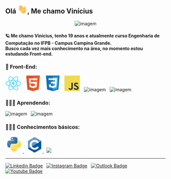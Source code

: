 ## Olá <img src="https://raw.githubusercontent.com/ABSphreak/ABSphreak/master/gifs/Hi.gif" width="30px">, Me chamo Vinícius

<p align="center">
<img  src="https://i.imgur.com/DRRTdfs.gif" alt="imagem"> <br>
  
<h4> 🪐 Me chamo Vinícius, tenho 19 anos e atualmente curso Engenharia de Computação no IFPB - Campus Campina Grande.<br/>
Busco cada vez mais conhecimento na área, no momento estou estudando Front-end.</h4>


### 🚀 Front-End:

<img src="https://raw.githubusercontent.com/devicons/devicon/master/icons/react/react-original.svg" width="50"> &nbsp;
<img src="https://raw.githubusercontent.com/devicons/devicon/master/icons/html5/html5-original.svg" alt="imagem" width="50"> &nbsp;
<img src="https://raw.githubusercontent.com/devicons/devicon/master/icons/css3/css3-original.svg" alt="imagem" width="50"> &nbsp;
<img src="https://raw.githubusercontent.com/devicons/devicon/master/icons/javascript/javascript-original.svg" alt="imagem" width="50"> &nbsp;
<img src="https://cdn.iconscout.com/icon/free/png-512/typescript-1174965.png" alt="imagem" width="50"> &nbsp;
<img src="https://upload.wikimedia.org/wikipedia/commons/thumb/9/96/Sass_Logo_Color.svg/1280px-Sass_Logo_Color.svg.png" alt="imagem" width="60"> &nbsp;


### 🕵🏻‍♂️ Aprendendo:

<img 
src="https://camo.githubusercontent.com/83bc697a3346dad864a73cb6b9d36a58678eb233c43c99a4072a2b61aac180af/68747470733a2f2f63646e2e66726565626965737570706c792e636f6d2f6c6f676f732f6c617267652f32782f6a6573742d6c6f676f2d706e672d7472616e73706172656e742e706e67" alt="imagem" width="45"> &nbsp;
<img src="https://upload.wikimedia.org/wikipedia/commons/thumb/3/3f/Git_icon.svg/1024px-Git_icon.svg.png" alt="imagem" width="50"> &nbsp;


### 👨🏻‍💻 Conhecimentos básicos:

<a href="https://kenzie.com.br/blog/o-que-e-python/"> <img src="https://raw.githubusercontent.com/devicons/devicon/master/icons/python/python-original.svg" alt="imagem" width="55"> </a> &nbsp;
<a href="https://img2.gratispng.com/20171217/033/letter-c-png-5a36954d474e54.1991877715135266052921.jpg"> <img src="https://raw.githubusercontent.com/devicons/devicon/master/icons/c/c-original.svg" alt="imagem" width="50"> </a> &nbsp;
<img src="https://www.alura.com.br/artigos/assets/formacao-linguagem-c-plus-plus/img-01.png" width="45"> &nbsp;

<hr>

[![Linkedin Badge](https://img.shields.io/badge/LinkedIn-0077B5?style=for-the-badge&logo=linkedin&logoColor=white
)](https://www.linkedin.com/in/vinimedeiros13/) &nbsp;
[![Instagram Badge](https://img.shields.io/badge/Instagram-E4405F?style=for-the-badge&logo=instagram&logoColor=white
)](https://www.instagram.com/vinimedeiros13/?hl=pt-br) &nbsp;
[![Outlook Badge](https://img.shields.io/badge/outlook%20-%230077B5.svg?&style=for-the-badge&logo=microsoft&logoColor=white)](mailto:vinimedeiros7@outlook.com) &nbsp;
[![Youtube Badge](https://img.shields.io/badge/YouTube-FF0000?style=for-the-badge&logo=youtube&logoColor=white)](mailto:www.youtube.com/channel/UCjSX3B8Aa2Ik8mzXsIIL2dQ) &nbsp;


</p>
